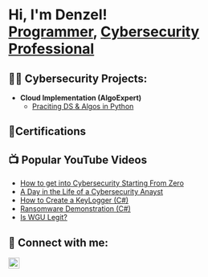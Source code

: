 <h1>Hi, I'm Denzel! <br/><a href="https://github.com/joshmadakor1">Programmer</a>, <a href="https://www.linkedin.com/in/denzelfrimpong/">Cybersecurity Professional</a>
<h2>👨‍💻 Cybersecurity Projects:</h2>

- <b>Cloud Implementation (AlgoExpert)</b>
  - [Praciting DS & Algos in Python](https://github.com/joshmadakor1/Algorithms-Practice)


<h2>📄Certifications</h2>

<h2>📺 Popular YouTube Videos</h2>

- [How to get into Cybersecurity Starting From Zero](https://www.youtube.com/watch?v=a83ASGn_V_s)
- [A Day in the Life of a Cybersecurity Anayst](https://www.youtube.com/watch?v=uHy3oM7NnoU)
- [How to Create a KeyLogger (C#)](https://www.youtube.com/watch?v=N-L9hklSlNk)
- [Ransomware Demonstration (C#)](https://www.youtube.com/watch?v=OfvdQeh79s0)
- [Is WGU Legit?](https://www.youtube.com/watch?v=E2MwRWxDBkA)

<h2> 🤳 Connect with me:</h2>

[<img align="left" alt="JoshMadakor | LinkedIn" width="22px" src="https://cdn.jsdelivr.net/npm/simple-icons@v3/icons/linkedin.svg" />][linkedin]


[linkedin]:https://linkedin.com/in/denzelfrimpong
